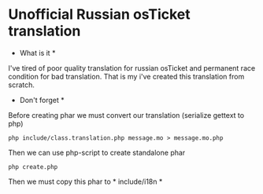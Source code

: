 # Unofficial Russian osTicket translation

* What is it *

I've tired of poor quality translation for russian osTicket and permanent race condition
for bad translation. That is my i've created this translation from scratch.

* Don't forget * 

Before creating phar we must convert our translation (serialize gettext to php)
```
php include/class.translation.php message.mo > message.mo.php
```

Then we can use php-script to create standalone phar
```
php create.php
```

Then we must copy this phar to * include/i18n *
